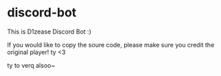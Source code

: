 # discord-bot
This is D1zease Discord Bot :)

If you would like to copy the soure code, please make sure you credit the original player!
ty <3

ty to verq alsoo~
